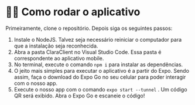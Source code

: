 # :running_woman: Como rodar o aplicativo

Primeiramente, clone o repositório. Depois siga os seguintes passos:
1. Instale o NodeJS. Talvez seja necessário reiniciar o computador para que a instalação seja reconhecida.
2. Abra a pasta ClaraClient no Visual Studio Code. Essa pasta é correspondente ao aplicativo mobile.
3. No terminal, execute o comando ```npm i``` para instalar as dependências.
4. O jeito mais simples para executar o aplicativo é a partir do Expo. Sendo assim, faça o download do Expo Go no seu celular para poder interagir com o nosso app.
5. Execute o nosso app com o comando ```expo start --tunnel``` . Um código QR será exibido. Abra o Expo Go e escaneie o código!
